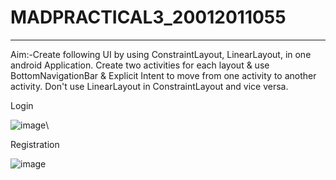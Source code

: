 # MADPRACTICAL3_20012011055
_________________________________________________________________________________________________________________________________________________________________________
Aim:-Create following UI by using ConstraintLayout, LinearLayout, in one android Application. Create two activities for each layout & use BottomNavigationBar & Explicit Intent to move from one activity to another activity. Don't use LinearLayout in ConstraintLayout and vice versa.

Login

![image](https://user-images.githubusercontent.com/110708438/189538269-883e7715-2e02-409b-9570-79df0112aaf1.png)\

Registration

![image](https://user-images.githubusercontent.com/110708438/189538200-f7d246ca-52a7-448f-9f99-a7f5e80af81a.png)
